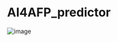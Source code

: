 # AI4AFP_predictor
![image](https://user-images.githubusercontent.com/19869121/177094412-4e3de354-3451-44aa-8ebf-c0cfc0bcfb1e.png)
